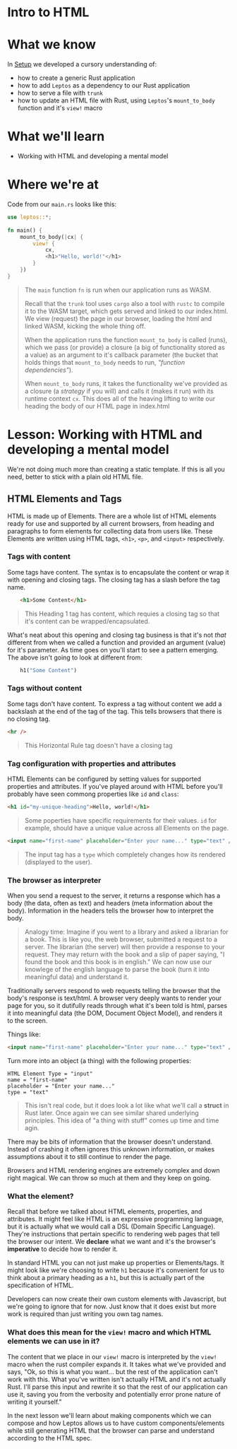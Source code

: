 # Intro to HTML

# What we know
In [Setup](/setup_intro) we developed a cursory understanding of:
- how to create a generic Rust application
- how to add `Leptos` as a dependency to our Rust application
- how to serve a file with `trunk`
- how to update an HTML file with Rust, using `Leptos`'s `mount_to_body` function and it's `view!` macro

# What we'll learn
- Working with HTML and developing a mental model

# Where we're at
Code from our `main.rs` looks like this:

```rust
use leptos::*;  
  
fn main() {  
    mount_to_body(|cx| {  
        view! {  
            cx,  
            <h1>"Hello, world!"</h1>  
        }  
    })  
}
```
> The `main` function `fn` is run when our application runs as WASM.
>
> Recall that the `trunk` tool uses `cargo` also a tool with `rustc` to compile it to the WASM target, which gets served and linked to our index.html. We view (request) the page in our browser, loading the html and linked WASM, kicking the whole thing off.
>
> When the application runs the function `mount_to_body` is called (runs), which we pass (or provide) a closure (a big of functionality stored as a value) as an argument to it's callback parameter (the bucket that holds things that `mount_to_body` needs to run, _"function dependencies"_).
>
> When `mount_to_body` runs, it takes the  functionality we've provided as a closure (a _strategy_ if you will) and calls it (makes it run) with its runtime context `cx`. This does all of the heaving lifting to write our heading the body of our HTML page in index.html

# Lesson: Working with HTML and developing a mental model
We're not doing much more than creating a static template. If this is all you need, better to stick with a plain old HTML file.

## HTML Elements and Tags
HTML is made up of Elements. There are a whole list of HTML elements ready for use and supported by all current browsers, from heading and paragraphs to form elements for collecting data from users like. These Elements are written using HTML tags, `<h1>`, `<p>`, and `<input>` respectively.

### Tags with content
Some tags have content. The syntax is to encapsulate the content or wrap it with opening and closing tags. The closing tag has a slash before the tag name.

```html
	<h1>Some Content</h1>
```
>This Heading 1 tag has content, which requies a closing tag so that it's content can be wrapped/encapsulated.

What's neat about this opening and closing tag business is that it's not _that_ different from when we called a function and provided an argument (value) for it's parameter. As time goes on you'll start to see a pattern emerging. The above isn't going to look at different from:

```rust
	h1("Some Content")
```

### Tags without content
Some tags don't have content. To express a tag without content we add a backslash at the end of the tag of the tag. This tells browsers that there is no closing tag.
```html
<hr />
```
> This Horizontal Rule tag doesn't have a closing tag

### Tag configuration with properties and attributes
HTML Elements can be configured by setting values for supported properties and attributes. If you've played around with HTML before you'll probably have seen commong properties like `id` and `class`:

```html
<h1 id="my-unique-heading">Hello, world!</h1>
```
>Some poperties have specific requirements for their values. `id` for example, should have a unique value across all Elements on the page.

```html
<input name="first-name" placeholder="Enter your name..." type="text" />
```
>The input tag has a `type` which completely changes how its rendered (displayed to the user).

### The browser as interpreter
When you send a request to the server, it returns a response which has a body (the data, often as text) and headers (meta information about the body). Information in the headers tells the browser how to interpret the body.

> Analogy time: Imagine if you went to a library and asked a librarian for a book. This is like you, the web browser, submitted a request to a server. The librarian (the server) will then provide a response to your request. They may return with the book and a slip of paper saying, "I found the book and this book is in english." We can now use our knowlege of the english language to parse the book (turn it into meaningful data) and understand it.

Traditionally servers respond to web requests telling the browser that the body's response  is text/html. A browser very deeply wants to render your page for you, so it dutifully reads through what it's been told is html, parses it into meaningful data (the DOM, Document Object Model), and renders it to the screen.

Things like:

```html
<input name="first-name" placeholder="Enter your name..." type="text" />
```

Turn more into an object (a thing) with the following properties:

```
HTML Element Type = "input"
name = "first-name"
placeholder = "Enter your name..."
type = "text"
```
> This isn't real code, but it does look a lot like what we'll call a **struct** in Rust later. Once again we can see similar shared underlying principles. This idea of "a thing with stuff" comes up time and time agin.

There may be bits of information that the browser doesn't understand. Instead of crashing it often ignores this unknown information, or makes assumptions about it to still continue to render the page.

Browsers and HTML rendering engines are extremely complex and down right magical. We can throw so much at them and they keep on going.

### What the element?
Recall that before we talked about HTML elements, properties, and attributes. It might feel like HTML is an expressive programming language, but it is actually what we would call a DSL (Domain Specific Language). They're instructions that pertain specific to rendering web pages that tell the browser our intent. We **declare** what we want and it's the browser's **imperative** to decide how to render it.

In standard HTML you can not just make up properties or Elements/tags. It might look like we're choosing to write `h1` because it's convenient for us to think about a primary heading as a `h1`, but this is actually part of the specification of HTML.

Developers can now create their own custom elements with Javascript, but we're going to ignore that for now. Just know that it does exist but more work is required than just writing you own tag names.

### What does this mean for the `view!` macro and which HTML elements we can use in it?
The content that we place in our `view!` macro is interpreted by the `view!` macro when the rust compiler expands it. It takes what we've provided and says, "Ok, so this is what you want... but the rest of the application can't work with this. What you've written isn't actually HTML and it's not actually Rust. I'll parse this input and rewrite it so that the rest of our application can use it, saving you from the verbosity and potentially error prone nature of writing it yourself."

In the next lesson we'll learn about making components which we can compose and how Leptos allows us to have custom components/elements while still generating HTML that the browser can parse and understand according to the HTML spec.
